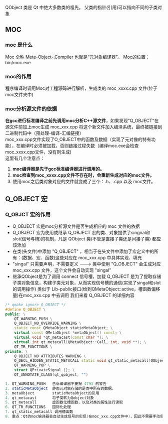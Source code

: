 QObject 类是 Qt 中绝大多数类的祖先。
父类的指针(引用)可以指向不同的子类对象


## MOC
### moc 是什么

Moc 全称 Mete-Object-.Compiler 也就是“元对象编译器”。
Moc的位置：bin/moc.exe

### moc的作用

程序编译时调用Moc对工程源码进行解析，生成类的 moc_xxxx.cpp 文件(位于moc文件夹中)     

### moc分析源文件的依据

**在gcc进行标准编译之前先调用moc分析C++源文件**，如果发现"Q_OBJECT"在源文件前加上moc生成 moc_xxx.cpp 将这个新文件加入编泽系统，最终被链接到二进制代码中（预处理-编译-汇编链接）   
moc_xxx.cpp文件实现了O_OBJECT中的函数及数据（实现了元对像的特有功能），在编译时必须被加载，否则链接过程失数（编译moc.exe会检查moc_xxxx.cpp文件，没有则生成)   
这里有几个注意点：
1. **moc编译器是先于gcc标准编译器进行调用的。**
2. **moc检查到moc_xxxx.cpp文件不存在时，会重新生成对应的moc文件。**
3. 使用moc之后类对象对应的文件就变成了三个：.h、.cpp 以及 moc文件。


## Q_OBJECT 宏
###  Q_OBJCT 宏的作用
- Q_OBJECT 宏是moc分析源文件是否生成相应的 moc 文件的依据
- Q_OBJECT 宏为使用或继承 Q_OBJECT 宏的类、对象提供了singnal和slot(信号与槽)的机制，凡是 QObject 类(不管是直接子类还是间接子类) 都应该添加
- 在类(头文件)中添加 "Q_OBJECT" ，相当于在头文件中添加了宏定义中的所有：(数据、宏、函数)这些对应在 moc_xxx.cpp 中具体实现、填充
-  "singal" 只需要声明，不需要定义 ---> 类中使用 "Q_OBJECT" 会生成对应 moc_xxx.cpp 文件，这个文件会自动实现 "singal"
- 继承QObject是为了调用 connect 信号槽，加载 Q_OBJECT 是为了提取存储子类对象信息，构建子类元对象，从而实现信号槽的通信(实现了singal和slot的调用操作) 类似于 Lib-public接口(给到QMetaObject::active，槽函数偏移量)在moc_xxx.cpp 中去调用
我们来看 Q_OBJECT 的详细内容
```cpp
/* qmake ignore Q_OBJECT */
#define Q_OBJECT \
public: \
    QT_WARNING_PUSH \
    Q_OBJECT_NO_OVERRIDE_WARNING \
    static const QMetaObject staticMetaObject; \
    virtual const QMetaObject *metaObject() const; \
    virtual void *qt_metacast(const char *); \
    virtual int qt_metacall(QMetaObject::Call, int, void **); \
    QT_TR_FUNCTIONS \
private: \
    Q_OBJECT_NO_ATTRIBUTES_WARNING \
    Q_DECL_HIDDEN_STATIC_METACALL static void qt_static_metacall(QObject *, QMetaObject::Call, int, void **); \
    QT_WARNING_POP \
    struct QPrivateSignal {}; \
    QT_ANNOTATE_CLASS(qt_qobject, "")

```


```c++
1. QT_WARNING_PUSH   告诉编译器不要报 4793 的警告
2. staticMetaObject  静态元对象存储的是类中所有的数据。
3. metaObject        staticMetaObject的引用
4. qt_metacast       将子类转为Qobject对象
5. qt_metacall       虚函数化槽函数，以及对类的属性进行读取
6. QT_TR_FUNCTIONS   国际化处理
7. qt_static_metacall 调用槽函数
8. 重点：Qt的moc编译器会自动生成信号的实现(在moc_xxx.cpp文件中)，因此不需要手动实现信号的定义
```